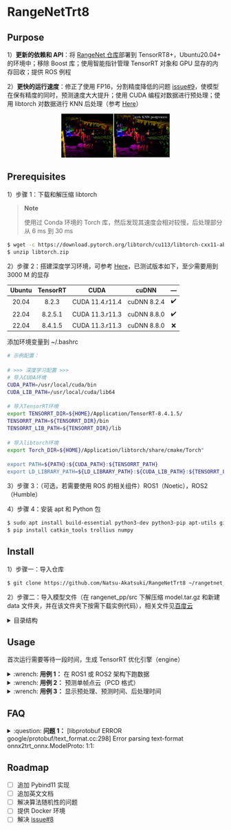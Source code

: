 # RangeNetTrt8

## Purpose

1）**更新的依赖和 API**：将 [RangeNet 仓库](https://github.com/PRBonn/rangenet_lib)部署到 TensorRT8+，Ubuntu20.04+ 的环境中；移除 Boost 库；使用智能指针管理 TensorRT 对象和 GPU 显存的内存回收；提供 ROS 例程

2）**更快的运行速度**：修正了使用 FP16，分割精度降低的问题 [issue#9](https://github.com/PRBonn/rangenet_lib/issues/9)，使模型在保有精度的同时，预测速度大大提升；使用 CUDA 编程对数据进行预处理；使用 libtorch 对数据进行 KNN 后处理（参考 [Here](https://github.com/PRBonn/lidar-bonnetal/blob/master/train/tasks/semantic/postproc/KNN.py)）

<p align="center">
	<img src="assets/000000.png" alt="img" width=50% height=50% />
</p>

## Prerequisites

1）步骤 1：下载和解压缩 libtorch

> **Note**
>
> 使用过 Conda 环境的 Torch 库，然后发现其速度会相对较慢，后处理部分从 6 ms 到 30 ms

```bash
$ wget -c https://download.pytorch.org/libtorch/cu113/libtorch-cxx11-abi-shared-with-deps-1.10.2%2Bcu113.zip -O libtorch.zip
$ unzip libtorch.zip
```

2）步骤 2：搭建深度学习环境，可参考 [Here](https://natsu-akatsuki.github.io/ambook/#/Deep%20Learning/Setup)，已测试版本如下，至少需要用到 3000 M 的显存

| Ubuntu | TensorRT |      CUDA       |    cuDNN    |         —          |
|:------:|:--------:|:---------------:|:-----------:|:------------------:|
| 20.04  |  8.2.3   | CUDA 11.4.r11.4 | cuDNN 8.2.4 | :heavy_check_mark: |
| 22.04  | 8.2.5.1  | CUDA 11.3.r11.3 | cuDNN 8.8.0 | :heavy_check_mark: |
| 22.04  | 8.4.1.5  | CUDA 11.3.r11.3 | cuDNN 8.8.0 |        :x:         |

添加环境变量到 ~/.bashrc

```bash
# 示例配置：

# >>> 深度学习配置 >>>
# 导入CUDA环境
CUDA_PATH=/usr/local/cuda/bin
CUDA_LIB_PATH=/usr/local/cuda/lib64

# 导入TensorRT环境
export TENSORRT_DIR=${HOME}/Application/TensorRT-8.4.1.5/
TENSORRT_PATH=${TENSORRT_DIR}/bin
TENSORRT_LIB_PATH=${TENSORRT_DIR}/lib

# 导入libtorch环境
export Torch_DIR=${HOME}/Application/libtorch/share/cmake/Torch"

export PATH=${PATH}:${CUDA_PATH}:${TENSORRT_PATH}
export LD_LIBRARY_PATH=${LD_LIBRARY_PATH}:${CUDA_LIB_PATH}:${TENSORRT_LIB_PATH}
```

3）步骤 3：（可选，若需要使用 ROS 的相关组件）ROS1（Noetic），ROS2（Humble）

4）步骤 4：安装 apt 和 Python 包

```bash
$ sudo apt install build-essential python3-dev python3-pip apt-utils git cmake libboost-all-dev libyaml-cpp-dev libopencv-dev python3-empy
$ pip install catkin_tools trollius numpy
```

## Install

1）步骤一：导入仓库

```bash
$ git clone https://github.com/Natsu-Akatsuki/RangeNetTrt8 ~/rangetnet_pp/src
```

2）步骤二：导入模型文件（在 rangenet_pp/src 下解压缩 model.tar.gz 和新建 data 文件夹，并在该文件夹下按需下载实例代码），相关文件见[百度云](https://pan.baidu.com/s/1iXSWaEfZsfpRps1yvqMOrA?pwd=9394)

<details>
    <summary>目录结构</summary>

```bash
.
├── model
│   ├── arch_cfg.yaml
│   ├── data_cfg.yaml
│   └── model.onnx
├── data
└── ├── 000000.pcd
    ├── kitti_2011_09_30_drive_0027_synced
    └── kitti_2011_09_30_drive_0027_synced.bag
```

</details>

## Usage

首次运行需要等待一段时间，生成 TensorRT 优化引擎（engine）

<details>
    <summary>:wrench: <b>用例 1：</b>
        在 ROS1 或 ROS2 架构下跑数据
    </summary>
<p align="center">
	<img src="assets/ros.gif" alt="img" width=50% height=50% />
</p>



```bash
$ cd ~/rangetnet_pp/
$ catkin build
$ source devel/setup.bash
$ roslaunch rangenet_pp rangenet.launch
$ roslaunch rangenet_pp rosbag.launch
```

</details>

<details>
    <summary>:wrench: <b>用例 2：</b>
        预测单帧点云（PCD 格式）
    </summary>

> **Note**
>
> PCD 点云字段为 xyzi，强度字段（intensity）需要归一化（0-1）

```
# 修改 config/infer.yaml 中的配置参数
$ mkdir build
$ cd build
$ cmake .. && make
$ ./demo
```

</details>

<details>
    <summary>:wrench: <b>用例 3：</b>
        显示预处理、预测时间、后处理时间
    </summary>

```bash
# 对于用例 1
（ROS1）$ catkin build --cmake-args -DPERFORMANCE_LOG=ON
（ROS2）$ colcon build --cmake-args -DPERFORMANCE_LOG=ON

# 对于用例 2
$ cmake -DPERFORMANCE_LOG=ON .. 
```

</details>


 

## FAQ

<details>
    <summary>:question: <b>问题 1：</b>
        [libprotobuf ERROR google/protobuf/text_format.cc:298] Error parsing text-format onnx2trt_onnx.ModelProto: 1:1:
    </summary>

1）情况一：下载的 ONNX 模型不完整，模型解析出问题。重新下载即可。

</details>

## Roadmap

- [ ] 追加 Pybind11 实现
- [ ] 追加英文文档
- [ ] 解决算法随机性的问题
- [ ] 提供 Docker 环境
- [ ] 解决 [issue#8](https://github.com/Natsu-Akatsuki/RangeNetTrt8/issues/8)
